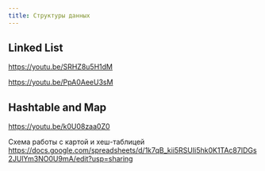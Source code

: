 ```yaml
---
title: Структуры данных
---
```


## Linked List

https://youtu.be/SRHZ8u5H1dM

https://youtu.be/PpA0AeeU3sM

## Hashtable and Map

https://youtu.be/k0U08zaa0Z0

Схема работы с картой и хеш-таблицей https://docs.google.com/spreadsheets/d/1k7qB_kii5RSUIi5hk0K1TAc87IDGs2JUlYm3NO0U9mA/edit?usp=sharing
